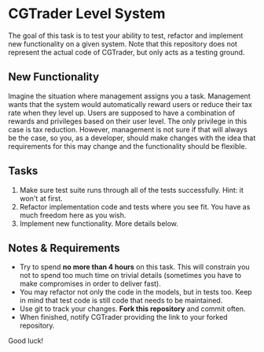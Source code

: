 # CGTrader Level System

The goal of this task is to test your ability to test, refactor and implement new functionality on a given system. Note
that this repository does not represent the actual code of CGTrader, but only acts as a testing ground.

## New Functionality

Imagine the situation where management assigns you a task. Management wants that the system would automatically reward
users or reduce their tax rate when they level up. Users are supposed to have a combination of rewards and privileges
based on their user level. The only privilege in this case is tax reduction. However, management is not sure if that
will always be the case, so you, as a developer, should make changes with the idea that requirements for this may change
and the functionality should be flexible.

## Tasks

1. Make sure test suite runs through all of the tests successfully. Hint: it won't at first.
2. Refactor implementation code and tests where you see fit. You have as much freedom here as you wish.
3. Implement new functionality. More details below.

## Notes & Requirements

* Try to spend **no more than 4 hours** on this task. This will constrain you not to spend too much time on trivial
details (sometimes you have to make compromises in order to deliver fast).
* You may refactor not only the code in the models, but in tests too. Keep in mind that test code is still code that
needs to be maintained.
* Use git to track your changes. **Fork this repository** and commit often.
* When finished, notify CGTrader providing the link to your forked repository.

Good luck!
